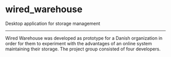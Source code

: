 # wired_warehouse
Desktop application for storage management

<hr>

Wired Warehouse was developed as prototype for a Danish organization in order for them to experiment with the advantages of an online system maintaining their storage.
The project group consisted of four developers.
